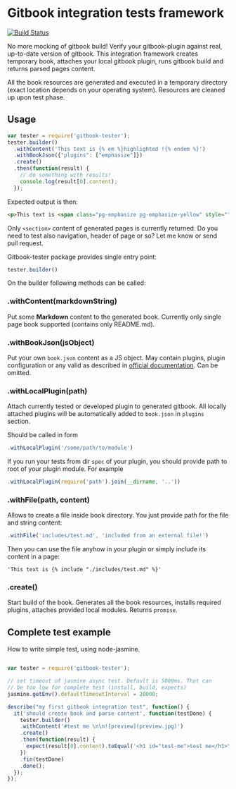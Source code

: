 # Gitbook integration tests framework

[![Build Status](https://travis-ci.org/todvora/gitbook-tester.svg?branch=master)](https://travis-ci.org/todvora/gitbook-tester)

No more mocking of gitbook build! Verify your gitbook-plugin against real, up-to-date
version of gitbook. This integration framework creates temporary book, attaches your local gitbook plugin, runs gitbook build and returns parsed pages content.

All the book resources are generated and executed in a temporary directory (exact location
  depends on your operating system). Resources are cleaned up upon test phase.

## Usage

```js
var tester = require('gitbook-tester');
tester.builder()
  .withContent('This text is {% em %}highlighted !{% endem %}')
  .withBookJson({"plugins": ["emphasize"]})
  .create()
  .then(function(result) {
    // do something with results!
    console.log(result[0].content);
  });
```
Expected output is then:
```html
<p>This text is <span class="pg-emphasize pg-emphasize-yellow" style="">highlighted !</span></p>
```
Only ```<section>``` content of generated pages is currently returned. Do you need
to test also navigation, header of page or so? Let me know or send pull request.

Gitbook-tester package provides single entry point:

```js
tester.builder()
```

On the builder following methods can be called:

### .withContent(markdownString)
Put some **Markdown** content to the generated book. Currently only single
page book supported (contains only README.md).

### .withBookJson(jsObject)
Put your own ```book.json``` content as a JS object. May contain plugins,
plugin configuration or any valid as described in [official documentation](http://help.gitbook.com/format/configuration.html).
Can be omitted.

### .withLocalPlugin(path)
Attach currently tested or developed plugin to generated gitbook. All locally attached plugins will be automatically added
 to ```book.json``` in ```plugins``` section.

Should be called
in form
```js
.withLocalPlugin('/some/path/to/module')
```
If you run your tests from dir ```spec``` of your plugin, you should provide
path to root of your plugin module. For example
```js
.withLocalPlugin(require('path').join(__dirname, '..'))
```

### .withFile(path, content)
Allows to create a file inside book directory. You just provide path for the file and string content:

```js
.withFile('includes/test.md', 'included from an external file!')
```
Then you can use the file anyhow in your plugin or simply include its content in a page:

```
'This text is {% include "./includes/test.md" %}'
```

### .create()
Start build of the book. Generates all the book resources, installs required
plugins, attaches provided local modules. Returns ```promise```.


## Complete test example
How to write simple test, using node-jasmine.
```js

var tester = require('gitbook-tester');

// set timeout of jasmine async test. Default is 5000ms. That can
// be too low for complete test (install, build, expects)
jasmine.getEnv().defaultTimeoutInterval = 20000;

describe("my first gitbook integration test", function() {
  it('should create book and parse content', function(testDone) {
    tester.builder()
    .withContent('#test me \n\n![preview](preview.jpg)')
    .create()
    .then(function(result) {
      expect(result[0].content).toEqual('<h1 id="test-me">test me</h1>\n<p><img src="preview.jpg" alt="preview"></p>');
    })
    .fin(testDone)
    .done();
  });
});
```
